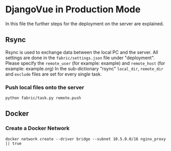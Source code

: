 # DjangoVue in Production Mode

In this file the further steps for the deployment on the server are explained.

## Rsync
Rsync is used to exchange data between the local PC and the server. All settings are done in the `fabric/settings.json` file under "deployment". Please specify the `remote_user` (for example: example) and `remote_host` (for example: example.org) In the sub-dictionary "rsync" `local_dir`, `remote_dir` and `exclude` files are set for every single task.

### Push local files onto the server
```
python fabric/task.py remote.push
```

## Docker

### Create a Docker Network
```
docker network create --driver bridge --subnet 10.5.0.0/16 nginx_proxy || true